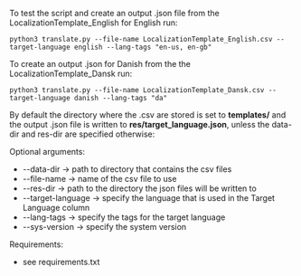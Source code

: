 To test the script and create an output .json file from the LocalizationTemplate_English for English run:

    python3 translate.py --file-name LocalizationTemplate_English.csv --target-language english --lang-tags "en-us, en-gb"

To create an output .json for Danish from the the LocalizationTemplate_Dansk run:

    python3 translate.py --file-name LocalizationTemplate_Dansk.csv --target-language danish --lang-tags "da"

By default the directory where the .csv are stored is set to **templates/** and the output .json file is written to **res/target_language.json**, unless the data-dir and res-dir are specified otherwise:

Optional arguments:
  - --data-dir -> path to directory that contains the csv files
  - --file-name -> name of the csv file to use
  - --res-dir -> path to the directory the json files will be written to
  - --target-language -> specify the language that is used in the Target Language column
  - --lang-tags -> specify the tags for the target language
  - --sys-version -> specify the system version

Requirements:
- see requirements.txt
